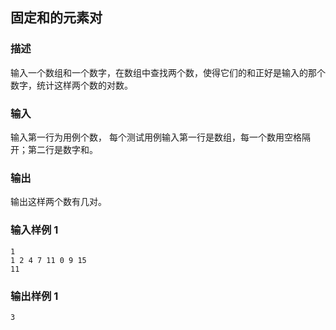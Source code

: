 ## 固定和的元素对

### 描述

输入一个数组和一个数字，在数组中查找两个数，使得它们的和正好是输入的那个数字，统计这样两个数的对数。

### 输入

输入第一行为用例个数， 每个测试用例输入第一行是数组，每一个数用空格隔开；第二行是数字和。

### 输出

输出这样两个数有几对。

### 输入样例 1 

```
1
1 2 4 7 11 0 9 15
11
```

### 输出样例 1

```
3
```